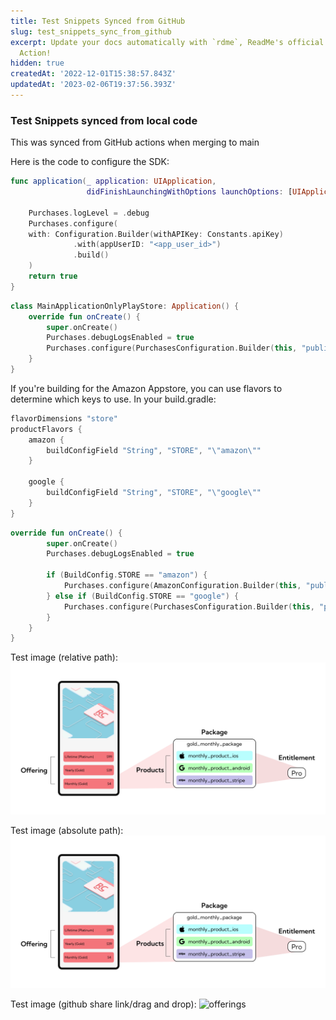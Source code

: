 ```yaml
---
title: Test Snippets Synced from GitHub
slug: test_snippets_sync_from_github
excerpt: Update your docs automatically with `rdme`, ReadMe's official CLI and GitHub
  Action!
hidden: true
createdAt: '2022-12-01T15:38:57.843Z'
updatedAt: '2023-02-06T19:37:56.393Z'
---
```

###  Test Snippets synced from local code

This was synced from GitHub actions when merging to main

Here is the code to configure the SDK:

```swift 
func application(_ application: UIApplication,
                 didFinishLaunchingWithOptions launchOptions: [UIApplication.LaunchOptionsKey: Any]?) -> Bool {
  
    Purchases.logLevel = .debug
    Purchases.configure(
    with: Configuration.Builder(withAPIKey: Constants.apiKey)
              .with(appUserID: "<app_user_id>")
              .build()
    )
    return true
}
```
```kotlin 
class MainApplicationOnlyPlayStore: Application() {
    override fun onCreate() {
        super.onCreate()
        Purchases.debugLogsEnabled = true
        Purchases.configure(PurchasesConfiguration.Builder(this, "public_google_sdk_key").build())
    }
}
```

If you're building for the Amazon Appstore, you can use flavors to determine which keys to use. In your build.gradle:

```kotlin 
flavorDimensions "store"
productFlavors {
    amazon {
        buildConfigField "String", "STORE", "\"amazon\""
    }

    google {
        buildConfigField "String", "STORE", "\"google\""
    }
}
```
```kotlin 
override fun onCreate() {
        super.onCreate()
        Purchases.debugLogsEnabled = true

        if (BuildConfig.STORE == "amazon") {
            Purchases.configure(AmazonConfiguration.Builder(this, "public_amazon_sdk_key").build())
        } else if (BuildConfig.STORE == "google") {
            Purchases.configure(PurchasesConfiguration.Builder(this, "public_google_sdk_key").build())
        }
    }
}
```


Test image (relative path):
![alt text](/assets/img.png)

Test image (absolute path):
![alt text](https://github.com/RevenueCat/revenuecat-docs/blob/main/assets/img.png)

Test image (github share link/drag and drop):
![offerings](https://user-images.githubusercontent.com/110489217/217067941-269a5db7-5dc6-41d3-b2b6-860363afb23a.png)